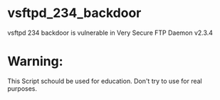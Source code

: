 # vsftpd_234_backdoor
vsftpd 234 backdoor is vulnerable in Very Secure FTP Daemon v2.3.4
# Warning:
This Script schould be used for education. Don't try to use for real purposes.
